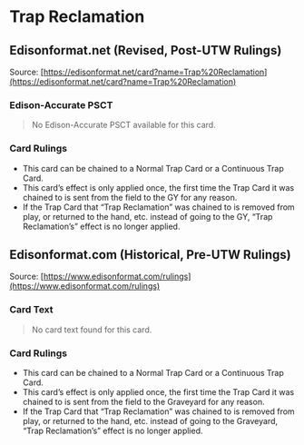 # Trap Reclamation

## Edisonformat.net (Revised, Post-UTW Rulings)

Source: [https://edisonformat.net/card?name=Trap%20Reclamation](https://edisonformat.net/card?name=Trap%20Reclamation)

### Edison-Accurate PSCT

> No Edison-Accurate PSCT available for this card.

### Card Rulings

*   This card can be chained to a Normal Trap Card or a Continuous Trap Card.
*   This card’s effect is only applied once, the first time the Trap Card it was chained to is sent from the field to the GY for any reason.
*   If the Trap Card that “Trap Reclamation” was chained to is removed from play, or returned to the hand, etc. instead of going to the GY, “Trap Reclamation’s” effect is no longer applied.


## Edisonformat.com (Historical, Pre-UTW Rulings)

Source: [https://www.edisonformat.com/rulings](https://www.edisonformat.com/rulings)

### Card Text

> No card text found for this card.

### Card Rulings

*   This card can be chained to a Normal Trap Card or a Continuous Trap Card.
*   This card’s effect is only applied once, the first time the Trap Card it was chained to is sent from the field to the Graveyard for any reason.
*   If the Trap Card that “Trap Reclamation” was chained to is removed from play, or returned to the hand, etc. instead of going to the Graveyard, “Trap Reclamation’s” effect is no longer applied.


